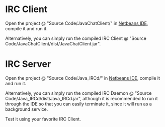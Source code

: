 # IRC Client

Open the project @ "Source Code/JavaChatClient/" in [Netbeans IDE](https://netbeans.org/), compile it and run it. 

Alternatively, you can simply run the compiled IRC Client @ "Source Code/JavaChatClient/dist/JavaChatClient.jar".

# IRC Server

Open the project @ "Source Code/Java_IRCd/" in [Netbeans IDE](https://netbeans.org/), compile it and run it. 

Alternatively, you can simply run the compiled IRC Daemon @ "Source Code/Java_IRCd/dist/Java_IRCd.jar", although it is recommended to run it through the IDE so that you can easily terminate it, since it will run as a background service.

Test it using your favorite IRC Client.